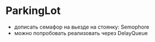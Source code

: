 # ParkingLot
+ дописать семафор на вьезде на стоянку: Semophore 
+ можно попробовать реализовать через DelayQueue<E extends Delayed>
